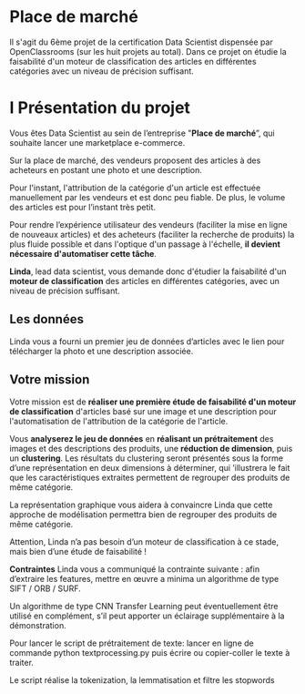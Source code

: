 # Place de marché

Il s'agit du 6ème projet de la certification Data Scientist dispensée par OpenClassrooms (sur les huit projets au total). Dans ce projet on étudie la faisabilité d'un moteur de classification des articles en différentes catégories avec un niveau de précision suffisant.

# I Présentation du projet

Vous êtes Data Scientist au sein de l’entreprise "**Place de marché**”, qui souhaite lancer une marketplace e-commerce.

Sur la place de marché, des vendeurs proposent des articles à des acheteurs en postant une photo et une description.

Pour l'instant, l'attribution de la catégorie d'un article est effectuée manuellement par les vendeurs et est donc peu fiable. De plus, le volume des articles est pour l’instant très petit.

Pour rendre l’expérience utilisateur des vendeurs (faciliter la mise en ligne de nouveaux articles) et des acheteurs (faciliter la recherche de produits) la plus fluide possible et dans l'optique d'un passage à l'échelle, **il devient nécessaire d'automatiser cette tâche**.

**Linda**, lead data scientist, vous demande donc d'étudier la faisabilité d'un **moteur de classification** des articles en différentes catégories, avec un niveau de précision suffisant.

## Les données
Linda vous a fourni un premier jeu de données d’articles avec le lien pour télécharger la photo et une description associée.

## Votre mission
Votre mission est de **réaliser une première étude de faisabilité d'un moteur de classification** d'articles basé sur une image et une description pour l'automatisation de l'attribution de la catégorie de l'article.

Vous **analyserez le jeu de données** en **réalisant un prétraitement** des images et des descriptions des produits, une **réduction de dimension**, puis un **clustering**. Les résultats du clustering seront présentés sous la forme d’une représentation en deux dimensions à déterminer, qui ’illustrera le fait que les caractéristiques extraites permettent de regrouper des produits de même catégorie.

La représentation graphique vous aidera à convaincre Linda que cette approche de modélisation permettra bien de regrouper des produits de même catégorie.

Attention, Linda n’a pas besoin d’un moteur de classification à ce stade, mais bien d’une étude de faisabilité !

__Contraintes__
Linda vous a communiqué la contrainte suivante : afin d’extraire les features, mettre en œuvre a minima un algorithme de type SIFT / ORB / SURF.

Un algorithme de type CNN Transfer Learning peut éventuellement être utilisé en complément, s’il peut apporter un éclairage supplémentaire à la démonstration.




Pour lancer le script de prétraitement de texte:
lancer en ligne de commande python textprocessing.py
puis écrire ou copier-coller le texte à traiter.

Le script réalise la tokenization, la lemmatisation et filtre les stopwords
